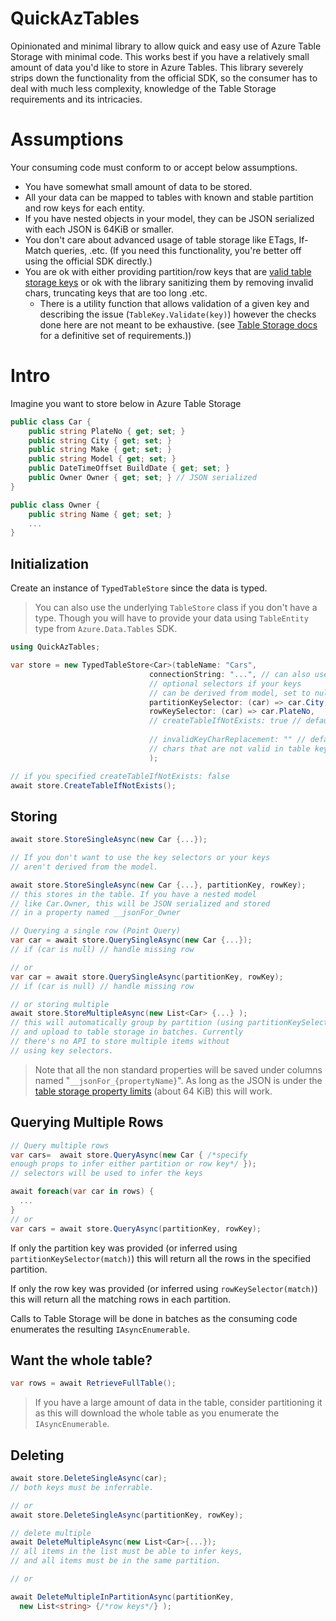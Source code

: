 # QuickAzTables
Opinionated and minimal library to allow quick and easy use of Azure Table Storage with minimal code. This works best if you have a relatively small amount of data you'd like to store in Azure Tables. This library severely strips down the functionality from the official SDK, so the consumer has to deal with much less complexity, knowledge of the Table Storage requirements and its intricacies.


# Assumptions
Your consuming code must conform to or accept below assumptions.

- You have somewhat small amount of data to be stored.
- All your data can be mapped to tables with known and stable partition and row keys for each entity.
- If you have nested objects in your model, they can be JSON serialized with each JSON is 64KiB or smaller.
- You don't care about advanced usage of table storage like ETags, If-Match queries, .etc. (If you need this functionality, you're better off using the official SDK directly.)
- You are ok with either providing partition/row keys that are [valid table storage keys](https://learn.microsoft.com/en-us/rest/api/storageservices/understanding-the-table-service-data-model#characters-disallowed-in-key-fields) or ok with the library sanitizing them by removing invalid chars, truncating keys that are too long .etc.
  - There is a utility function that allows validation of a given key and describing the issue (`TableKey.Validate(key)`) however the checks done here are not meant to be exhaustive. (see [Table Storage docs](https://learn.microsoft.com/en-us/rest/api/storageservices/understanding-the-table-service-data-model#characters-disallowed-in-key-fields) for a definitive set of requirements.))


# Intro 

Imagine you want to store below in Azure Table Storage

```csharp
public class Car {
    public string PlateNo { get; set; }
    public string City { get; set; }
    public string Make { get; set; }
    public string Model { get; set; }
    public DateTimeOffset BuildDate { get; set; }
    public Owner Owner { get; set; } // JSON serialized
}

public class Owner {
    public string Name { get; set; }
    ...
}

```

## Initialization

Create an instance of `TypedTableStore` since the data is typed.

>You can also use the underlying `TableStore` class if you don't have a type. Though you will have to provide your data using `TableEntity` type from `Azure.Data.Tables` SDK.

```csharp
using QuickAzTables;

var store = new TypedTableStore<Car>(tableName: "Cars",
                               connectionString: "...", // can also use sasTokens
                               // optional selectors if your keys 
                               // can be derived from model, set to null otherwise
                               partitionKeySelector: (car) => car.City, 
                               rowKeySelector: (car) => car.PlateNo,
                               // createTableIfNotExists: true // default
                               
                               // invalidKeyCharReplacement: "" // default to omit 
                               // chars that are not valid in table keys.
                               );

// if you specified createTableIfNotExists: false
await store.CreateTableIfNotExists();
```

## Storing
```csharp
await store.StoreSingleAsync(new Car {...});

// If you don't want to use the key selectors or your keys 
// aren't derived from the model.

await store.StoreSingleAsync(new Car {...}, partitionKey, rowKey);
// this stores in the table. If you have a nested model 
// like Car.Owner, this will be JSON serialized and stored 
// in a property named __jsonFor_Owner

// Querying a single row (Point Query)
var car = await store.QuerySingleAsync(new Car {...});
// if (car is null) // handle missing row

// or
var car = await store.QuerySingleAsync(partitionKey, rowKey);
// if (car is null) // handle missing row

// or storing multiple
await store.StoreMultipleAsync(new List<Car> {...} );
// this will automatically group by partition (using partitionKeySelector), 
// and upload to table storage in batches. Currently 
// there's no API to store multiple items without 
// using key selectors.
```


>Note that all the non standard properties will be saved under columns named "`__jsonFor_{propertyName}`". As long as the JSON is under the [table storage property limits](https://learn.microsoft.com/en-us/rest/api/storageservices/understanding-the-table-service-data-model#property-types) (about 64 KiB) this will work.

## Querying Multiple Rows

```csharp
// Query multiple rows
var cars=  await store.QueryAsync(new Car { /*specify 
enough props to infer either partition or row key*/ });
// selectors will be used to infer the keys

await foreach(var car in rows) {
  ...
}
// or 
var cars = await store.QueryAsync(partitionKey, rowKey);

```
If only the partition key was provided (or inferred using `partitionKeySelector(match)`) this will return all the rows in the specified partition.

If only the row key was provided (or inferred using `rowKeySelector(match)`) this will return all the matching rows in each partition.

Calls to Table Storage will be done in batches as the consuming code enumerates the resulting `IAsyncEnumerable`.

## Want the whole table?

```csharp
var rows = await RetrieveFullTable();
```
> If you have a large amount of data in the table, consider partitioning it as this will download the whole table as you enumerate the `IAsyncEnumerable`.

## Deleting

```csharp
await store.DeleteSingleAsync(car);
// both keys must be inferrable.

// or 
await store.DeleteSingleAsync(partitionKey, rowKey);

// delete multiple 
await DeleteMultipleAsync(new List<Car>{...});
// all items in the list must be able to infer keys, 
// and all items must be in the same partition.

// or 

await DeleteMultipleInPartitionAsync(partitionKey, 
  new List<string> {/*row keys*/} );

```
